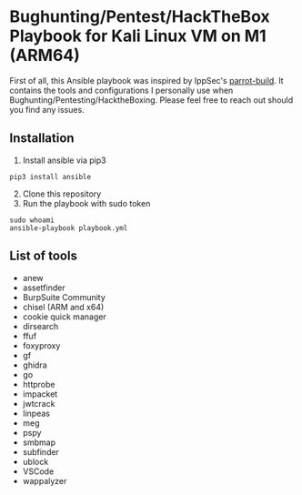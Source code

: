 # Bughunting/Pentest/HackTheBox Playbook for Kali Linux VM on M1 (ARM64)
First of all, this Ansible playbook was inspired by IppSec's  <a href="https://github.com/IppSec/parrot-build">parrot-build</a>.
It contains the tools and configurations I personally use when Bughunting/Pentesting/HacktheBoxing.
Please feel free to reach out should you find any issues.

## Installation
1. Install ansible via pip3
```
pip3 install ansible
```

2. Clone this repository
3. Run the playbook with sudo token
```
sudo whoami
ansible-playbook playbook.yml
```

## List of tools
- anew
- assetfinder
- BurpSuite Community
- chisel (ARM and x64) 
- cookie quick manager
- dirsearch
- ffuf  
- foxyproxy
- gf 
- ghidra
- go  
- httprobe 
- impacket
- jwtcrack
- linpeas
- meg 
- pspy
- smbmap
- subfinder 
- ublock  
- VSCode
- wappalyzer
